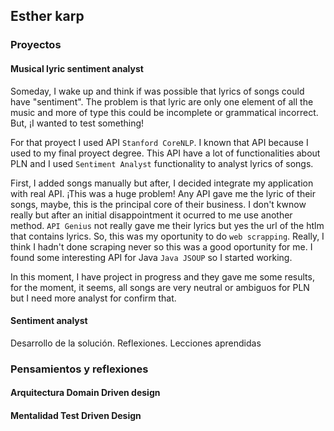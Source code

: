 ## Esther karp

### Proyectos
#### Musical lyric sentiment analyst 
Someday, I wake up and think if was possible that lyrics of songs could have "sentiment". The problem is that lyric are only one element of all the music and more of type this could be incomplete or grammatical incorrect. But, ¡I wanted to test something!

For that proyect I used API ``Stanford CoreNLP``. I known that API because I used to my final proyect degree. This API have a lot of functionalities about PLN and I used ``Sentiment Analyst`` functionality to analyst lyrics of songs.

First, I added songs manually but after, I decided integrate my application with real API. ¡This was a huge problem! Any API gave me the lyric of their songs, maybe, this is the principal core of their business. I don't kwnow really but after an initial disappointment it ocurred to me use another method. ``API Genius`` not really gave me their lyrics but yes the url of the htlm that contains lyrics. So, this was my oportunity to do ``web scrapping``. Really, I think I hadn't done scraping never so this was a good oportunity for me. I found some interesting API for Java ``Java JSOUP`` so I started working. 

In this moment, I have project in progress and they gave me some results, for the moment, it seems, all songs are very neutral or ambiguos for PLN but I need more analyst for confirm that.  

#### Sentiment analyst 
Desarrollo de la solución.
Reflexiones.
Lecciones aprendidas

### Pensamientos y reflexiones
#### Arquitectura Domain Driven design 
#### Mentalidad Test Driven Design
